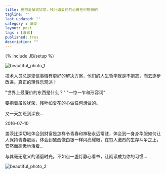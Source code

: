 ```yaml
---
title: 要抱着虽败犹荣，残叶如夏花的心做任何想做的
tagline: ""
last_updated: ""
category : 漫谈
layout: post
tags : [漫谈]
published: trus
description: ""
---
```

{% include JB/setup %}

![beautiful_photo_1](http://rustic.img-cn-qingdao.aliyuncs.com/beautifulPhoto/content35829.jpg@888w)  

技术人员总是坚信事情有更好的解决方案，他们的人生哲学就是不抱怨，而去逐步改进。真正的理性乐观派！  

"世界上最廉价的东西是什么？"  "一惊一乍和形容词"  

要抱着虽败犹荣，残叶如夏花的心做任何想做的。  

又一天加班到深夜...  

2016-07-10  

盖茨比深切地体会到财富是怎样令青春和神秘永远常驻，体会到一身身华服如何让人保持青春靓丽，体会到黛西像白银一样闪亮耀眼，在穷人激烈的生存斗争之上，安然而高傲地活着...  

与其毫无意义的消磨时光，不如点一盏灯静心看书，让阅读成为你的习惯...  

![beautiful_photo_2](http://rustic.img-cn-qingdao.aliyuncs.com/beautifulPhoto/content22545.jpg@888w)  
